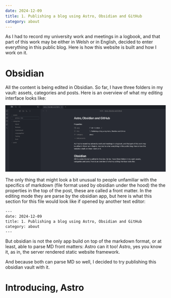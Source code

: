 ```yaml
---
date: 2024-12-09
title: 1. Publishing a blog using Astro, Obsidian and GitHub
category: about
---
```

As I had to record my university work and meetings in a logbook, and that part of this work may be either in Welsh or in English, decided to enter everything in this public blog. Here is how this website is built and how I work on it.

# Obsidian
All the content is being edited in Obsidian. So far, I have three folders in my vault: assets, categories and posts. Here is an overview of what my editing interface looks like:

![gg](../assets/obsidian.png)

The only thing that might look a bit unusual to people unfamiliar with the specifics of markdown (file format used by obsidian under the hood) the the properties in the top of the post, these are called a front matter. In the editing mode they are parse by the obsidian app, but here is what this section for this file would look like if opened by another text editor:

```
---
date: 2024-12-09
title: 1. Publishing a blog using Astro, Obsidian and GitHub
category: about
---
```

But obsidian is not the only app build on top of the markdown format, or at least, able to parse MD front matters: Astro can it too! 
Astro, yes you know it, as in, the server rendered static website framework.

And because both can parse MD so well, I decided to try publishing this obsidian vault with it.

# Introducing, Astro
